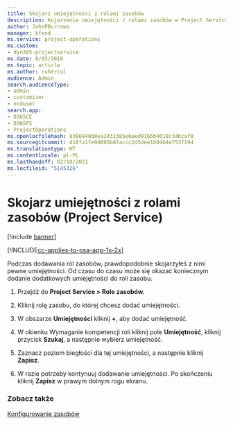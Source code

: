 ```yaml
---
title: Skojarz umiejętności z rolami zasobów
description: Kojarzenie umiejętności z rolami zasobów w Project Service
author: JohnPBurrows
manager: kfend
ms.service: project-operations
ms.custom:
- dyn365-projectservice
ms.date: 8/03/2018
ms.topic: article
ms.author: ruhercul
audience: Admin
search.audienceType:
- admin
- customizer
- enduser
search.app:
- D365CE
- D365PS
- ProjectOperations
ms.openlocfilehash: 8386948d8ea2431385e6aed9165b4018c34bcaf0
ms.sourcegitcommit: 418fa1fe9d605b8faccc2d5dee1b04b4e753f194
ms.translationtype: HT
ms.contentlocale: pl-PL
ms.lasthandoff: 02/10/2021
ms.locfileid: "5145326"
---
```

# <a name="associate-skills-with-resource-roles-project-service"></a>Skojarz umiejętności z rolami zasobów (Project Service)

[!include [banner](../includes/psa-now-project-operations.md)]

[!INCLUDE[cc-applies-to-psa-app-1x-2x](../includes/cc-applies-to-psa-app-1x-2x.md)]

Podczas dodawania ról zasobów, prawdopodobnie skojarzyłeś z nimi pewne umiejętności. Od czasu do czasu może się okazać koniecznym dodanie dodatkowych umiejętności do roli zasobu.  
  
1.  Przejdź do **Project Service > Role zasobów.**  
  
2.  Kliknij rolę zasobu, do której chcesz dodać umiejętności.  
  
3.  W obszarze **Umiejętności** kliknij **+**, aby dodać umiejętność.  
  
4.  W okienku Wymaganie kompetencji roli kliknij pole **Umiejętność**, kliknij przycisk **Szukaj**, a następnie wybierz umiejętność.  
  
5.  Zaznacz poziom biegłości dla tej umiejętności, a następnie kliknij **Zapisz**.  
  
6.  W razie potrzeby kontynuuj dodawanie umiejętności. Po skończeniu kliknij **Zapisz** w prawym dolnym rogu ekranu.  
  
### <a name="see-also"></a>Zobacz także  
 [Konfigurowanie zasobów](../psa/set-up-resources.md)
